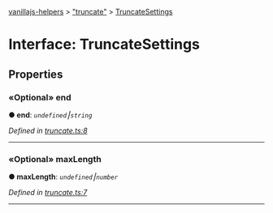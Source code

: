 [vanillajs-helpers](../README.md) > ["truncate"](../modules/_truncate_.md) > [TruncateSettings](../interfaces/_truncate_.truncatesettings.md)



# Interface: TruncateSettings


## Properties
<a id="end"></a>

### «Optional» end

**●  end**:  *`undefined`⎮`string`* 

*Defined in [truncate.ts:8](https://github.com/Tokimon/vanillajs-helpers/blob/17062f0/truncate.ts#L8)*





___

<a id="maxlength"></a>

### «Optional» maxLength

**●  maxLength**:  *`undefined`⎮`number`* 

*Defined in [truncate.ts:7](https://github.com/Tokimon/vanillajs-helpers/blob/17062f0/truncate.ts#L7)*





___


